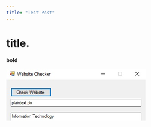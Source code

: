 ```yaml
---
title: "Test Post"
---
```


# title. 

**bold**

![test](/assets/images/c-sharp-categorychecker.png)
